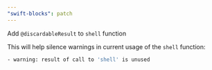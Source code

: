 ```yaml
---
"swift-blocks": patch
---
```


Add `@discardableResult` to `shell` function

This will help silence warnings in current usage of the `shell` function:

```sh
- warning: result of call to 'shell' is unused
```
